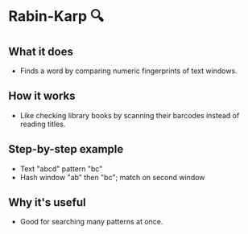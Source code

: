 # Rabin-Karp 🔍

## What it does
- Finds a word by comparing numeric fingerprints of text windows.

## How it works
- Like checking library books by scanning their barcodes instead of reading titles.

## Step-by-step example
- Text "abcd" pattern "bc"
- Hash window "ab" then "bc"; match on second window

## Why it's useful
- Good for searching many patterns at once.

